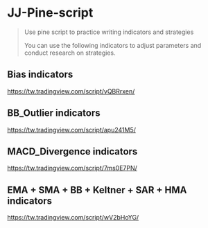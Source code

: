 # JJ-Pine-script
>Use pine script to practice writing indicators and strategies
>
>You can use the following indicators to adjust parameters and conduct research on strategies.
## Bias indicators
https://tw.tradingview.com/script/vQBRrxen/
## BB_Outlier indicators
https://tw.tradingview.com/script/apu241M5/
## MACD_Divergence indicators
https://tw.tradingview.com/script/7ms0E7PN/
## EMA + SMA + BB + Keltner + SAR + HMA indicators
https://tw.tradingview.com/script/wV2bHoYG/


